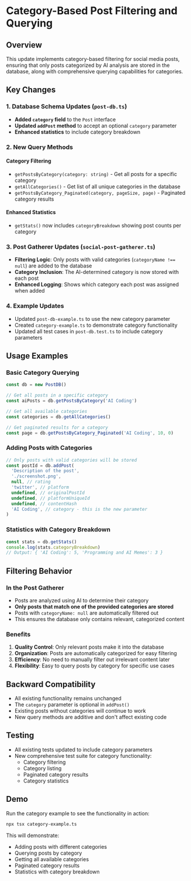 # Category-Based Post Filtering and Querying

## Overview

This update implements category-based filtering for social media posts, ensuring that only posts categorized by AI analysis are stored in the database, along with comprehensive querying capabilities for categories.

## Key Changes

### 1. Database Schema Updates (`post-db.ts`)

- **Added `category` field** to the `Post` interface
- **Updated `addPost` method** to accept an optional `category` parameter
- **Enhanced statistics** to include category breakdown

### 2. New Query Methods

#### Category Filtering

- `getPostsByCategory(category: string)` - Get all posts for a specific category
- `getAllCategories()` - Get list of all unique categories in the database
- `getPostsByCategory_Paginated(category, pageSize, page)` - Paginated category results

#### Enhanced Statistics

- `getStats()` now includes `categoryBreakdown` showing post counts per category

### 3. Post Gatherer Updates (`social-post-gatherer.ts`)

- **Filtering Logic**: Only posts with valid categories (`categoryName !== null`) are added to the database
- **Category Inclusion**: The AI-determined category is now stored with each post
- **Enhanced Logging**: Shows which category each post was assigned when added

### 4. Example Updates

- Updated `post-db-example.ts` to use the new category parameter
- Created `category-example.ts` to demonstrate category functionality
- Updated all test cases in `post-db.test.ts` to include category parameters

## Usage Examples

### Basic Category Querying

```typescript
const db = new PostDB()

// Get all posts in a specific category
const aiPosts = db.getPostsByCategory('AI Coding')

// Get all available categories
const categories = db.getAllCategories()

// Get paginated results for a category
const page = db.getPostsByCategory_Paginated('AI Coding', 10, 0)
```

### Adding Posts with Categories

```typescript
// Only posts with valid categories will be stored
const postId = db.addPost(
  'Description of the post',
  './screenshot.png',
  null, // rating
  'twitter', // platform
  undefined, // originalPostId
  undefined, // platformUniqueId
  undefined, // contentHash
  'AI Coding', // category - this is the new parameter
)
```

### Statistics with Category Breakdown

```typescript
const stats = db.getStats()
console.log(stats.categoryBreakdown)
// Output: { 'AI Coding': 5, 'Programming and AI Memes': 3 }
```

## Filtering Behavior

### In the Post Gatherer

- Posts are analyzed using AI to determine their category
- **Only posts that match one of the provided categories are stored**
- Posts with `categoryName: null` are automatically filtered out
- This ensures the database only contains relevant, categorized content

### Benefits

1. **Quality Control**: Only relevant posts make it into the database
2. **Organization**: Posts are automatically categorized for easy filtering
3. **Efficiency**: No need to manually filter out irrelevant content later
4. **Flexibility**: Easy to query posts by category for specific use cases

## Backward Compatibility

- All existing functionality remains unchanged
- The `category` parameter is optional in `addPost()`
- Existing posts without categories will continue to work
- New query methods are additive and don't affect existing code

## Testing

- All existing tests updated to include category parameters
- New comprehensive test suite for category functionality:
  - Category filtering
  - Category listing
  - Paginated category results
  - Category statistics

## Demo

Run the category example to see the functionality in action:

```bash
npx tsx category-example.ts
```

This will demonstrate:

- Adding posts with different categories
- Querying posts by category
- Getting all available categories
- Paginated category results
- Statistics with category breakdown
